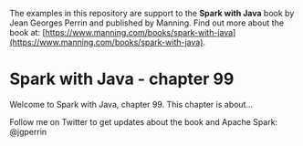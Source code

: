 The examples in this repository are support to the **Spark with Java** book by Jean Georges Perrin and published by Manning. Find out more about the book at: [https://www.manning.com/books/spark-with-java](https://www.manning.com/books/spark-with-java).

# Spark with Java - chapter 99

Welcome to Spark with Java, chapter 99. This chapter is about...

Follow me on Twitter to get updates about the book and Apache Spark: @jgperrin
